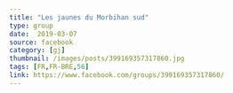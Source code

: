 ```yaml
---
title: "Les jaunes du Morbihan sud"
type: group
date:  2019-03-07
source: facebook
category: [gj]
thumbnail: /images/posts/399169357317860.jpg
tags: [FR,FR-BRE,56]
link: https://www.facebook.com/groups/399169357317860/
---
```

